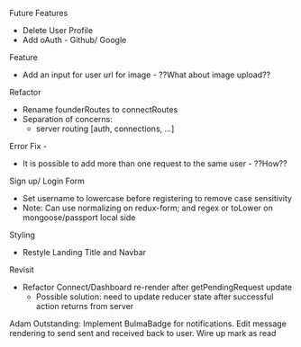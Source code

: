 Future Features
- Delete User Profile
- Add oAuth - Github/ Google

Feature
- Add an input for user url for image - ??What about image upload??

Refactor
  - Rename founderRoutes to connectRoutes
  - Separation of concerns:
    - server routing [auth, connections, ...]    

Error Fix - 
 - It is possible to add more than one request to the same user - ??How?? 

Sign up/ Login Form
 - Set username to lowercase before registering to remove case sensitivity
  - Note: Can use normalizing on redux-form; and regex or toLower on mongoose/passport local side

Styling
  - Restyle Landing Title and Navbar  
  
Revisit 
- Refactor Connect/Dashboard re-render after getPendingRequest update
  - Possible solution: need to update reducer state after successful action returns from server

Adam Outstanding:
Implement BulmaBadge for notifications.
Edit message rendering to send sent and received back to user.
Wire up mark as read
